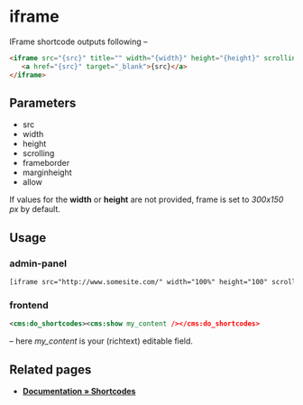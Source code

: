 # iframe

IFrame shortcode outputs following –

```html
<iframe src="{src}" title="" width="{width}" height="{height}" scrolling="{scrolling}" frameborder="{frameborder}" marginheight="{marginheight}" allow="{allow}">
   <a href="{src}" target="_blank">{src}</a>
</iframe>
```

## Parameters

* src
* width
* height
* scrolling
* frameborder
* marginheight
* allow

If values for the **width** or **height** are not provided, frame is set to *300х150 px* by default.

## Usage

### admin-panel

```html
[iframe src="http://www.somesite.com/" width="100%" height="100" scrolling="yes" frameborder="1" marginheight="2" allow="picture-in-picture"]
```

### frontend

```xml
<cms:do_shortcodes><cms:show my_content /></cms:do_shortcodes>
```

– here *my_content* is your (richtext) editable field.

## Related pages

* [**Documentation » Shortcodes**](https://docs.couchcms.com/miscellaneous/shortcodes.html)
